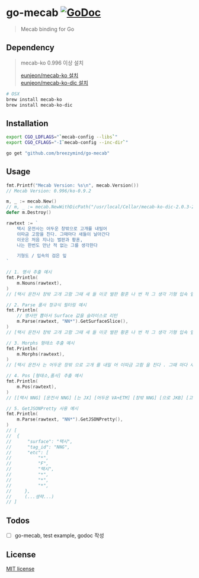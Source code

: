 # go-mecab [![GoDoc](https://godoc.org/github.com/breezymind/go-mecab?status.svg)](https://godoc.org/github.com/breezymind/go-mecab)

> Mecab binding for Go


## Dependency

> mecab-ko 0.996 이상 설치
> 
> [eunjeon/mecab-ko 설치](https://bitbucket.org/eunjeon/mecab-ko)  
> [eunjeon/mecab-ko-dic 설치](https://bitbucket.org/eunjeon/mecab-ko-dic)

```bash
# OSX
brew install mecab-ko
brew install mecab-ko-dic
```

## Installation

```bash
export CGO_LDFLAGS="`mecab-config --libs`"
export CGO_CFLAGS="-I`mecab-config --inc-dir`"

go get "github.com/breezymind/go-mecab"
```

## Usage
```go
fmt.Printf("Mecab Version: %s\n", mecab.Version())
// Mecab Version: 0.996/ko-0.9.2

m, _ := mecab.New()
// m, _ := mecab.NewWithDicPath("/usr/local/Cellar/mecab-ko-dic-2.0.3-20170922")
defer m.Destroy()

rawtext := `
    택시 운전사는 어두운 창밖으로 고개를 내밀어
    이따금 고함을 친다. 그때마다 새들이 날아간다 
    이곳은 처음 지나는 벌판과 황혼,
    나는 한번도 만난 적 없는 그를 생각한다

    기형도 / 입속의 검은 잎
`

// 1. 명사 추출 예시
fmt.Println(
    m.Nouns(rawtext),
)
// [택시 운전사 창밖 고개 고함 그때 새 들 이곳 벌판 황혼 나 번 적 그 생각 기형 입속 잎]

// 2. Parse 품사 정규식 필터링 예시
fmt.Println(
    // 명사만 뽑아서 Surface 값을 슬라이스로 리턴
    m.Parse(rawtext, "NN*").GetSurfaceSlice(),    
)
// [택시 운전사 창밖 고개 고함 그때 새 들 이곳 벌판 황혼 나 번 적 그 생각 기형 입속 잎]

// 3. Morphs 형태소 추출 예시
fmt.Println(
    m.Morphs(rawtext),
)
// [택시 운전사 는 어두운 창밖 으로 고개 를 내밀 어 이따금 고함 을 친다 . 그때 마다 새 들 이 날아간다 이곳 은 처음 지나 는 벌판 과 황혼 , 나 는 한 번 도 만난 적 없 는 그 를 생각 한다 기형 / 입속 의 검 은 잎]

// 4. Pos [형태소,품사] 추출 예시
fmt.Println(
    m.Pos(rawtext),
)
// [[택시 NNG] [운전사 NNG] [는 JX] [어두운 VA+ETM] [창밖 NNG] [으로 JKB] [고개 NNG] [를 JKO] [내밀 VV] [어 EC] [이따금 MAG] [고함 NNG] [을 JKO] [친다 VV+EF] [. SF] [그때 NNG] [마다 JX] [새 NNG] [들 XSN] [이 JKS] [이곳 NP] [은 JX] [처음 MAG] [지나 VV] [는 ETM] [벌판 NNG] [과 JC] [황혼 NNG] [, SC] [나 NP] [는 JX] [한 MM] [번 NNBC] [도 JX] [만난 VV+ETM] [적 NNB] [없 VA] [는 ETM] [그 NP] [를 JKO] [생각 NNG] [한다 XSV+EC] [기형 NNG] [도 JX] [/ SC] [입속 NNG] [의 JKG] [검 VA] [은 ETM] [잎 NNG]]

// 5. GetJSONPretty 사용 예시
fmt.Println(
    m.Parse(rawtext, "NN*").GetJSONPretty(),
)
// [
// 	{
// 		"surface": "택시",
// 		"tag_id": "NNG",
// 		"etc": [
// 			"*",
// 			"F",
// 			"택시",
// 			"*",
// 			"*",
// 			"*",
//     },
//     (...생략...)
// ]
```

## Todos

- [ ] go-mecab, test example, godoc 작성

## License
[MIT license](https://opensource.org/licenses/MIT)